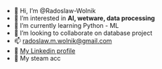 - 👋 Hi, I’m @Radoslaw-Wolnik
- 👀 I’m interested in <b>AI, wetware, data processing</b>
- 🌱 I’m currently learning Python - ML
- 💞️ I’m looking to collaborate on database project
- 📫 radoslaw.m.wolnik@gmail.com
- 💼 [My Linkedin profile](https://www.linkedin.com/in/radoslaw-wolnik-8b87a523b "Linkedin")
- 👾 My steam acc


<!---
Radoslaw-Wolnik/Radoslaw-Wolnik is a ✨ special ✨ repository because its `README.md` (this file) appears on your GitHub profile.
You can click the Preview link to take a look at your changes.
--->
